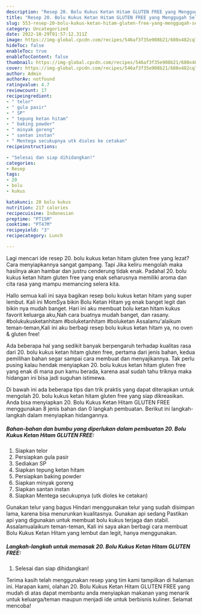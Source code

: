 ```yaml
---
description: "Resep 20. Bolu Kukus Ketan Hitam GLUTEN FREE yang Menggugah Selera , Lezat Sekali"
title: "Resep 20. Bolu Kukus Ketan Hitam GLUTEN FREE yang Menggugah Selera , Lezat Sekali"
slug: 553-resep-20-bolu-kukus-ketan-hitam-gluten-free-yang-menggugah-selera-lezat-sekali
category: Uncategorized
date: 2022-10-29T01:57:12.311Z
image: https://img-global.cpcdn.com/recipes/546af3f35e908b21/680x482cq70/20-bolu-kukus-ketan-hitam-gluten-free-foto-resep-utama.jpg
hideToc: false
enableToc: true
enableTocContent: false
thumbnail: https://img-global.cpcdn.com/recipes/546af3f35e908b21/680x482cq70/20-bolu-kukus-ketan-hitam-gluten-free-foto-resep-utama.jpg
cover: https://img-global.cpcdn.com/recipes/546af3f35e908b21/680x482cq70/20-bolu-kukus-ketan-hitam-gluten-free-foto-resep-utama.jpg
author: Admin
authorAv: notfound
ratingvalue: 4.7
reviewcount: 17
recipeingredient:
- " telor"
- " gula pasir"
- " SP"
- " tepung ketan hitam"
- " baking powder"
- " minyak goreng"
- " santan instan"
- " Mentega secukupnya utk dioles ke cetakan"
recipeinstructions:

- "Selesai dan siap dihidangkan!"
categories:
- Resep
tags:
- 20
- bolu
- kukus

katakunci: 20 bolu kukus 
nutrition: 217 calories
recipecuisine: Indonesian
preptime: "PT15M"
cooktime: "PT47M"
recipeyield: "3"
recipecategory: Lunch

---
```



Lagi mencari ide resep 20. bolu kukus ketan hitam gluten free yang lezat? Cara menyiapkannya sangat gampang. Tapi Jika keliru mengolah maka hasilnya akan hambar dan justru cenderung tidak enak. Padahal 20. bolu kukus ketan hitam gluten free yang enak seharusnya memiliki aroma dan cita rasa yang mampu memancing selera kita.


Hallo semua kali ini saya bagikan resep bolu kukus ketan hitam yang super lembut. Kali ini MomSya bikin Bolu Ketan Hitam yg enak banget legit dan bikin nya mudah banget. Hari ini aku membuat bolu ketan hitam kukus favorit keluarga aku,Nah cara buatnya mudah banget, dan rasany. #bolukukusketanhitam #boluketanhitam #boluketan Assalamu&#39;alaikum teman-teman,Kali ini aku berbagi resep bolu kukus ketan hitam ya, no oven &amp; gluten free!

Ada beberapa hal yang sedikit banyak berpengaruh terhadap kualitas rasa dari 20. bolu kukus ketan hitam gluten free, pertama dari jenis bahan, kedua pemilihan bahan segar sampai cara membuat dan menyajikannya. Tak perlu pusing kalau hendak menyiapkan 20. bolu kukus ketan hitam gluten free yang enak di mana pun kamu berada, karena asal sudah tahu triknya maka hidangan ini bisa jadi suguhan istimewa.


Di bawah ini ada beberapa tips dan trik praktis yang dapat diterapkan untuk mengolah 20. bolu kukus ketan hitam gluten free yang siap dikreasikan. Anda bisa menyiapkan 20. Bolu Kukus Ketan Hitam GLUTEN FREE menggunakan 8 jenis bahan dan 0 langkah pembuatan. Berikut ini langkah-langkah dalam menyiapkan hidangannya.

<!--inarticleads1-->

##### Bahan-bahan dan bumbu yang diperlukan dalam pembuatan 20. Bolu Kukus Ketan Hitam GLUTEN FREE:

1. Siapkan  telor
1. Persiapkan  gula pasir
1. Sediakan  SP
1. Siapkan  tepung ketan hitam
1. Persiapkan  baking powder
1. Siapkan  minyak goreng
1. Siapkan  santan instan
1. Siapkan  Mentega secukupnya (utk dioles ke cetakan)


Gunakan telur yang bagus Hindari menggunakan telur yang sudah disimpan lama, karena bisa menurunkan kualitasnya. Gunakan api sedang Pastikan api yang digunakan untuk membuat bolu kukus terjaga dan stabil. Assalamualaikum teman-teman, Kali ini saya akan berbagi cara membuat Bolu Kukus Ketan Hitam yang lembut dan legit, hanya menggunakan. 

<!--inarticleads2-->

##### Langkah-langkah untuk memasak 20. Bolu Kukus Ketan Hitam GLUTEN FREE:


1. Selesai dan siap dihidangkan!



Terima kasih telah menggunakan resep yang tim kami tampilkan di halaman ini. Harapan kami, olahan 20. Bolu Kukus Ketan Hitam GLUTEN FREE yang mudah di atas dapat membantu anda menyiapkan makanan yang menarik untuk keluarga/teman maupun menjadi ide untuk berbisnis kuliner. Selamat mencoba!
